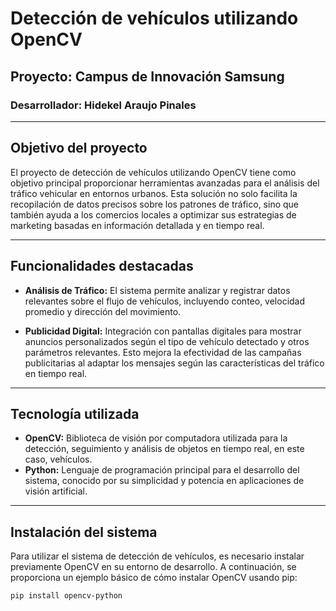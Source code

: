 # Detección de vehículos utilizando OpenCV
## Proyecto: Campus de Innovación Samsung
### Desarrollador: Hidekel Araujo Pinales

---

## Objetivo del proyecto
El proyecto de detección de vehículos utilizando OpenCV tiene como objetivo principal proporcionar herramientas avanzadas para el análisis del tráfico vehicular en entornos urbanos. Esta solución no solo facilita la recopilación de datos precisos sobre los patrones de tráfico, sino que también ayuda a los comercios locales a optimizar sus estrategias de marketing basadas en información detallada y en tiempo real.

---

## Funcionalidades destacadas
- **Análisis de Tráfico:** El sistema permite analizar y registrar datos relevantes sobre el flujo de vehículos, incluyendo conteo, velocidad promedio y dirección del movimiento.

- **Publicidad Digital:** Integración con pantallas digitales para mostrar anuncios personalizados según el tipo de vehículo detectado y otros parámetros relevantes. Esto mejora la efectividad de las campañas publicitarias al adaptar los mensajes según las características del tráfico en tiempo real.

---

## Tecnología utilizada
- **OpenCV:** Biblioteca de visión por computadora utilizada para la detección, seguimiento y análisis de objetos en tiempo real, en este caso, vehículos.
- **Python:** Lenguaje de programación principal para el desarrollo del sistema, conocido por su simplicidad y potencia en aplicaciones de visión artificial.

---

## Instalación del sistema
Para utilizar el sistema de detección de vehículos, es necesario instalar previamente OpenCV en su entorno de desarrollo. A continuación, se proporciona un ejemplo básico de cómo instalar OpenCV usando pip:

```bash
pip install opencv-python
